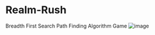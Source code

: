# Realm-Rush
Breadth First Search Path Finding Algorithm Game
![image](https://github.com/ryuga93/Realm-Rush/assets/6499824/fb71e976-c755-4d12-9374-f2276a690813)

